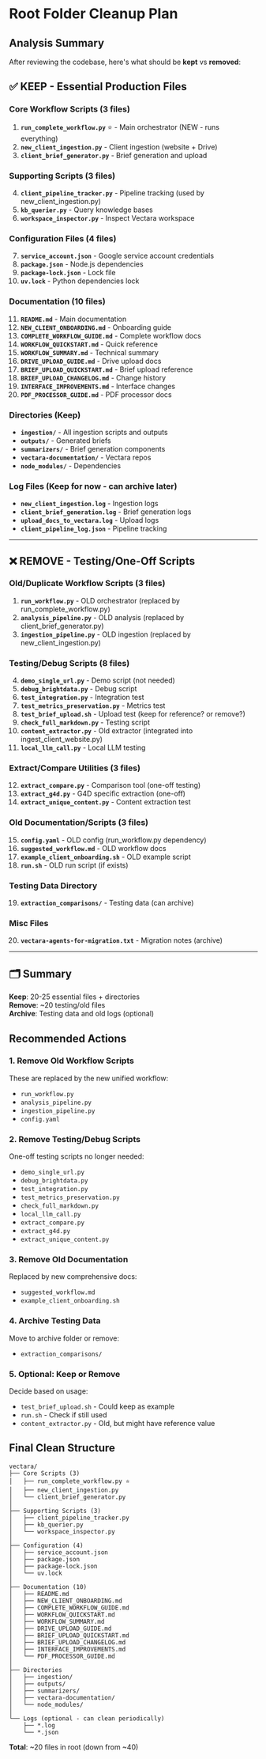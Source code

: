 # Root Folder Cleanup Plan

## Analysis Summary

After reviewing the codebase, here's what should be **kept** vs **removed**:

## ✅ KEEP - Essential Production Files

### Core Workflow Scripts (3 files)
1. **`run_complete_workflow.py`** ⭐ - Main orchestrator (NEW - runs everything)
2. **`new_client_ingestion.py`** - Client ingestion (website + Drive)
3. **`client_brief_generator.py`** - Brief generation and upload

### Supporting Scripts (3 files)
4. **`client_pipeline_tracker.py`** - Pipeline tracking (used by new_client_ingestion.py)
5. **`kb_querier.py`** - Query knowledge bases
6. **`workspace_inspector.py`** - Inspect Vectara workspace

### Configuration Files (4 files)
7. **`service_account.json`** - Google service account credentials
8. **`package.json`** - Node.js dependencies
9. **`package-lock.json`** - Lock file
10. **`uv.lock`** - Python dependencies lock

### Documentation (10 files)
11. **`README.md`** - Main documentation
12. **`NEW_CLIENT_ONBOARDING.md`** - Onboarding guide
13. **`COMPLETE_WORKFLOW_GUIDE.md`** - Complete workflow docs
14. **`WORKFLOW_QUICKSTART.md`** - Quick reference
15. **`WORKFLOW_SUMMARY.md`** - Technical summary
16. **`DRIVE_UPLOAD_GUIDE.md`** - Drive upload docs
17. **`BRIEF_UPLOAD_QUICKSTART.md`** - Brief upload reference
18. **`BRIEF_UPLOAD_CHANGELOG.md`** - Change history
19. **`INTERFACE_IMPROVEMENTS.md`** - Interface changes
20. **`PDF_PROCESSOR_GUIDE.md`** - PDF processor docs

### Directories (Keep)
- **`ingestion/`** - All ingestion scripts and outputs
- **`outputs/`** - Generated briefs
- **`summarizers/`** - Brief generation components
- **`vectara-documentation/`** - Vectara repos
- **`node_modules/`** - Dependencies

### Log Files (Keep for now - can archive later)
- **`new_client_ingestion.log`** - Ingestion logs
- **`client_brief_generation.log`** - Brief generation logs
- **`upload_docs_to_vectara.log`** - Upload logs
- **`client_pipeline_log.json`** - Pipeline tracking

---

## ❌ REMOVE - Testing/One-Off Scripts

### Old/Duplicate Workflow Scripts (3 files)
1. **`run_workflow.py`** - OLD orchestrator (replaced by run_complete_workflow.py)
2. **`analysis_pipeline.py`** - OLD analysis (replaced by client_brief_generator.py)
3. **`ingestion_pipeline.py`** - OLD ingestion (replaced by new_client_ingestion.py)

### Testing/Debug Scripts (8 files)
4. **`demo_single_url.py`** - Demo script (not needed)
5. **`debug_brightdata.py`** - Debug script
6. **`test_integration.py`** - Integration test
7. **`test_metrics_preservation.py`** - Metrics test
8. **`test_brief_upload.sh`** - Upload test (keep for reference? or remove?)
9. **`check_full_markdown.py`** - Testing script
10. **`content_extractor.py`** - Old extractor (integrated into ingest_client_website.py)
11. **`local_llm_call.py`** - Local LLM testing

### Extract/Compare Utilities (3 files)
12. **`extract_compare.py`** - Comparison tool (one-off testing)
13. **`extract_g4d.py`** - G4D specific extraction (one-off)
14. **`extract_unique_content.py`** - Content extraction test

### Old Documentation/Scripts (3 files)
15. **`config.yaml`** - OLD config (run_workflow.py dependency)
16. **`suggested_workflow.md`** - OLD workflow docs
17. **`example_client_onboarding.sh`** - OLD example script
18. **`run.sh`** - OLD run script (if exists)

### Testing Data Directory
19. **`extraction_comparisons/`** - Testing data (can archive)

### Misc Files
20. **`vectara-agents-for-migration.txt`** - Migration notes (archive)

---

## 🗂️ Summary

**Keep**: 20-25 essential files + directories  
**Remove**: ~20 testing/old files  
**Archive**: Testing data and old logs (optional)

## Recommended Actions

### 1. Remove Old Workflow Scripts
These are replaced by the new unified workflow:
- `run_workflow.py`
- `analysis_pipeline.py`
- `ingestion_pipeline.py`
- `config.yaml`

### 2. Remove Testing/Debug Scripts
One-off testing scripts no longer needed:
- `demo_single_url.py`
- `debug_brightdata.py`
- `test_integration.py`
- `test_metrics_preservation.py`
- `check_full_markdown.py`
- `local_llm_call.py`
- `extract_compare.py`
- `extract_g4d.py`
- `extract_unique_content.py`

### 3. Remove Old Documentation
Replaced by new comprehensive docs:
- `suggested_workflow.md`
- `example_client_onboarding.sh`

### 4. Archive Testing Data
Move to archive folder or remove:
- `extraction_comparisons/`

### 5. Optional: Keep or Remove
Decide based on usage:
- `test_brief_upload.sh` - Could keep as example
- `run.sh` - Check if still used
- `content_extractor.py` - Old, but might have reference value

## Final Clean Structure

```
vectara/
├── Core Scripts (3)
│   ├── run_complete_workflow.py ⭐
│   ├── new_client_ingestion.py
│   └── client_brief_generator.py
│
├── Supporting Scripts (3)
│   ├── client_pipeline_tracker.py
│   ├── kb_querier.py
│   └── workspace_inspector.py
│
├── Configuration (4)
│   ├── service_account.json
│   ├── package.json
│   ├── package-lock.json
│   └── uv.lock
│
├── Documentation (10)
│   ├── README.md
│   ├── NEW_CLIENT_ONBOARDING.md
│   ├── COMPLETE_WORKFLOW_GUIDE.md
│   ├── WORKFLOW_QUICKSTART.md
│   ├── WORKFLOW_SUMMARY.md
│   ├── DRIVE_UPLOAD_GUIDE.md
│   ├── BRIEF_UPLOAD_QUICKSTART.md
│   ├── BRIEF_UPLOAD_CHANGELOG.md
│   ├── INTERFACE_IMPROVEMENTS.md
│   └── PDF_PROCESSOR_GUIDE.md
│
├── Directories
│   ├── ingestion/
│   ├── outputs/
│   ├── summarizers/
│   ├── vectara-documentation/
│   └── node_modules/
│
└── Logs (optional - can clean periodically)
    ├── *.log
    └── *.json
```

**Total**: ~20 files in root (down from ~40)

